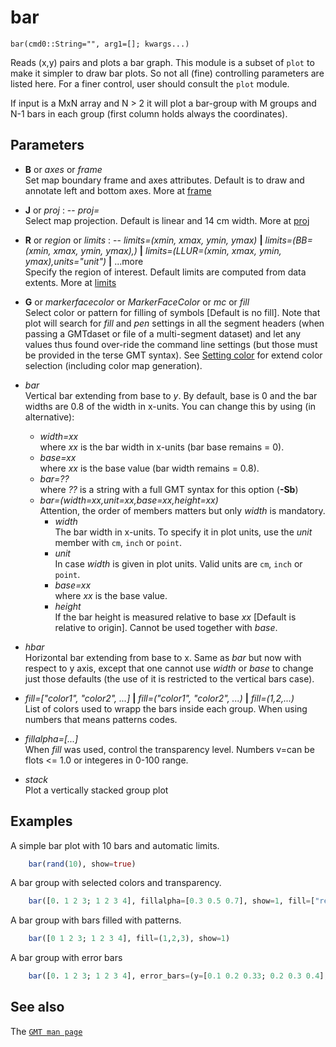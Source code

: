 # bar

	bar(cmd0::String="", arg1=[]; kwargs...)

Reads (x,y) pairs and plots a bar graph. This module is a subset of `plot` to make it simpler to draw bar
plots. So not all (fine) controlling parameters are listed here. For a finer control, user should
consult the `plot` module.

If input is a MxN array and N > 2 it will plot a bar-group with M groups and N-1 bars in each group (first
column holds always the coordinates).

Parameters
----------

- **B** or *axes* or *frame*\
  Set map boundary frame and axes attributes. Default is to draw and annotate left and bottom axes.
  More at [frame](@ref)

- **J** or *proj* : -- *proj=<parameters>*\
  Select map projection. Default is linear and 14 cm width. More at [proj](@ref)

- **R** or *region* or *limits* : -- *limits=(xmin, xmax, ymin, ymax)* **|** *limits=(BB=(xmin, xmax, ymin, ymax),)*
   **|** *limits=(LLUR=(xmin, xmax, ymin, ymax),units="unit")* **|** ...more \
   Specify the region of interest. Default limits are computed from data extents. More at [limits](@ref)

- **G** or *markerfacecolor* or *MarkerFaceColor* or *mc* or *fill*\
   Select color or pattern for filling of symbols [Default is no fill]. Note that plot will search for *fill*
   and *pen* settings in all the segment headers (when passing a GMTdaset or file of a multi-segment dataset)
   and let any values thus found over-ride the command line settings (but those must be provided in the terse GMT
   syntax). See [Setting color](@ref) for extend color selection (including color map generation).

- *bar*\
   Vertical bar extending from base to *y*. By default, base is 0 and the bar widths are 0.8 of the width in
   x-units. You can change this by using (in alternative):
     - *width=xx*\
        where *xx* is the bar width in x-units (bar base remains = 0).
     - *base=xx*\
        where *xx* is the base value (bar width remains = 0.8).
     - *bar=??*\
        where *??* is a string with a full GMT syntax for this option (**-Sb**)
     - *bar=(width=xx,unit=xx,base=xx,height=xx)*\
        Attention, the order of members matters but only *width* is mandatory.
       - *width*\
          The bar width in x-units. To specify it in plot units, use the *unit* member with `cm`, `inch` or `point`.
       - *unit*\
          In case *width* is given in plot units. Valid units are `cm`, `inch` or `point`.
       - *base=xx*\
          where *xx* is the base value.
       - *height*\
          If the bar height is measured relative to base *xx* [Default is relative to origin].
          Cannot be used together with *base*.

- *hbar*\
   Horizontal bar extending from base to x. Same as *bar* but now with respect to y axis, except that one
   cannot use *width* or *base* to change just those defaults (the use of it is restricted to the vertical
   bars case).

- *fill=["color1", "color2", ...]* **|** *fill=("color1", "color2", ...)* **|** *fill=(1,2,...)*\
   List of colors used to wrapp the bars inside each group. When using numbers that means patterns codes.

- *fillalpha=[...]*\
   When *fill* was used, control the transparency level. Numbers v=can be flots <= 1.0 or integeres in 0-100 range.

- *stack*\
   Plot a vertically stacked group plot

Examples
--------

A simple bar plot with 10 bars and automatic limits.

```julia
    bar(rand(10), show=true)
```

A bar group with selected colors and transparency.
```julia
    bar([0. 1 2 3; 1 2 3 4], fillalpha=[0.3 0.5 0.7], show=1, fill=["red" "green" "blue"])
```

A bar group with bars filled with patterns.
```julia
    bar([0 1 2 3; 1 2 3 4], fill=(1,2,3), show=1)
```

A bar group with error bars
```julia
    bar([0. 1 2 3; 1 2 3 4], error_bars=(y=[0.1 0.2 0.33; 0.2 0.3 0.4],), show=1)
```

See also
--------

The [`GMT man page`](https://gmt.soest.hawaii.edu/doc/latest/plot.html)
